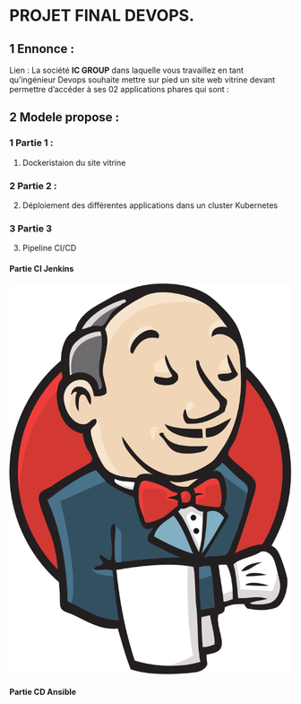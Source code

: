 ﻿# PROJET FINAL DEVOPS. 

## 1 Ennonce : 
Lien : 
La société **IC GROUP** dans laquelle vous travaillez en tant qu’ingénieur Devops souhaite mettre sur pied un site web vitrine devant permettre d’accéder à ses 02 applications phares qui sont :  

## 2 Modele propose : 


### 1 Partie 1 :  
1) Dockeristaion du site vitrine 

### 2 Partie 2 :  
2) Déploiement des différentes applications dans un cluster Kubernetes


### 3 Partie 3 
3) Pipeline CI/CD 


#### Partie CI Jenkins 
![project](https://github.com/MousMaster/ProjetFilRouge/blob/main/images/Jenkins.png)

#### Partie CD Ansible 

 

